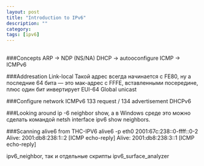 ```yaml
---
layout: post
title: "Introduction to IPv6"
description: ""
category: 
tags: [ipv6]
---
```


##

###Concepts
ARP -> NDP (NS/NA)
DHCP -> autooconfigure
ICMP -> ICMPv6

###Addresation
Link-local
Такой адрес всегда начинается с FE80, ну а последние 64 бита — это мак-адрес с FFFE, вставленными посередине, плюс один бит инвертирует
EUI-64
Global unicast

###Configure network
ICMPv6 133 request / 134 advertisement
DHCPv6

###Looking around
ip -6 neighbor show, а в Windows среде это можно сделать командой netsh interface ipv6 show neighbors.

###Scanning
alive6 from THC-IPV6
alive6 -p eth0 2001:67c:238::0-ffff::0-2
Alive: 2001:db8:238:1::2 [ICMP echo-reply]
Alive: 2001:db8:238:3::1 [ICMP echo-reply]

 ipv6_neighbor, так и отдельные скрипты ipv6_surface_analyzer
